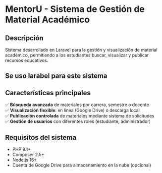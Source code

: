 # MentorU - Sistema de Gestión de Material Académico

## Descripción
Sistema desarrollado en Laravel para la gestión y visualización de material académico, permitiendo a los estudiantes buscar, visualizar y publicar recursos educativos.

## Se uso larabel para este sistema

## Características principales
✅ **Búsqueda avanzada** de materiales por carrera, semestre o docente  
✅ **Visualización flexible**: en línea (Google Drive) o descarga local  
✅ **Publicación controlada** de materiales mediante sistema de solicitudes  
✅ **Gestión de usuarios** con diferentes roles (estudiante, administrador)  

## Requisitos del sistema
- PHP 8.1+
- Composer 2.5+
- Node.js 16+
- Cuenta de Google Drive para almacenamiento en la nube (opcional)

